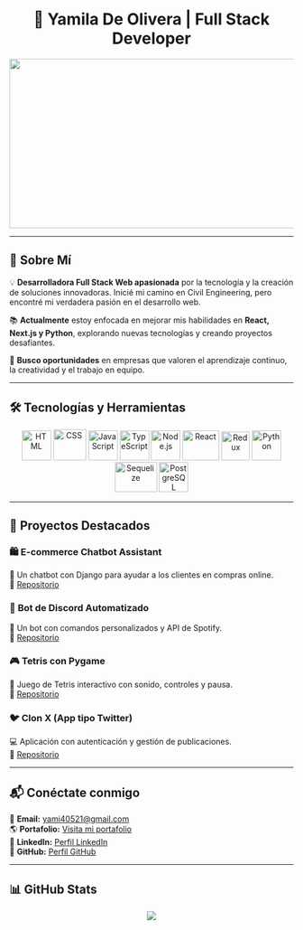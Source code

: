 <h1 align="center">🚀 Yamila De Olivera | Full Stack Developer</h1>

<p align="center">
  <img src="https://i.pinimg.com/originals/7a/c7/1e/7ac71e72373b0fb270b3a6d72e44eea3.gif" width="800px" height="300px"/>
</p>

---

## 🌟 Sobre Mí

💡 **Desarrolladora Full Stack Web apasionada** por la tecnología y la creación de soluciones innovadoras. Inicié mi camino en Civil Engineering, pero encontré mi verdadera pasión en el desarrollo web.  

📚 **Actualmente** estoy enfocada en mejorar mis habilidades en **React, Next.js y Python**, explorando nuevas tecnologías y creando proyectos desafiantes.  

🚀 **Busco oportunidades** en empresas que valoren el aprendizaje continuo, la creatividad y el trabajo en equipo.

---

## 🛠 Tecnologías y Herramientas

<div align="center">
  <img src="https://www.w3.org/html/logo/img/mark-only-icon.png" alt="HTML" width="52px" height="53px">
  <img src="https://1000marcas.net/wp-content/uploads/2021/02/CSS-Logo-500x283.png" alt="CSS" width="58px" height="55px">
  <img src="https://www.freepnglogos.com/uploads/javascript-png/png-javascript-badge-picture-8.png" alt="JavaScript" width="52px" height="53px">
  <img src="https://cdn.iconscout.com/icon/free/png-64/typescript-3521655-2945099.png" alt="TypeScript" width="52px" height="53px">
  <img src="https://cdn-icons-png.flaticon.com/512/919/919825.png" alt="Node.js" width="52px" height="53px">
  <img src="https://upload.wikimedia.org/wikipedia/commons/thumb/a/a7/React-icon.svg/512px-React-icon.svg.png?20220125121207" alt="React" width="65px" height="53px">
  <img src="https://raw.githubusercontent.com/reduxjs/redux/master/logo/logo.png" alt="Redux" width="50px" height="51px">
  <img src="https://cdn.iconscout.com/icon/free/png-64/python-3521655-2945099.png" alt="Python" width="52px" height="53px">
  <img src="https://www.vectorlogo.zone/logos/sequelizejs/sequelizejs-ar21.svg" alt="Sequelize" width="75px" height="53px">
  <img src="https://cdn.iconscout.com/icon/free/png-64/postgresql-11-1175122.png" alt="PostgreSQL" width="52px" height="53px">
</div>

---

## 📌 Proyectos Destacados

### 🛍️ **E-commerce Chatbot Assistant**
💬 Un chatbot con Django para ayudar a los clientes en compras online.  
🔗 [Repositorio](https://github.com/yamilabelen98/ChatBot)  

### 🤖 **Bot de Discord Automatizado**
🚀 Un bot con comandos personalizados y API de Spotify.  
🔗 [Repositorio](https://github.com/yamilabelen98/DiscordBot)  

### 🎮 **Tetris con Pygame**
🎨 Juego de Tetris interactivo con sonido, controles y pausa.  
🔗 [Repositorio](https://github.com/yamilabelen98/TetrisPygame)  

### 🐦 **Clon X (App tipo Twitter)**
💻 Aplicación con autenticación y gestión de publicaciones.  
🔗 [Repositorio](https://github.com/yamilabelen98/TwitterClone)  

---

## 📬 Conéctate conmigo  

📧 **Email:** yami40521@gmail.com  
🌎 **Portafolio:** [Visita mi portafolio](https://master--portafolio-yamila-de-olivera.netlify.app/)  
💼 **LinkedIn:** [Perfil LinkedIn](https://www.linkedin.com/in/yamila-de-olivera)  
📌 **GitHub:** [Perfil GitHub](https://github.com/yamilabelen98)  

---

## 📊 GitHub Stats

<p align="center">
  <img src="https://github-readme-stats.vercel.app/api?username=yamilabelen98&show_icons=true&theme=radical" />
</p>
